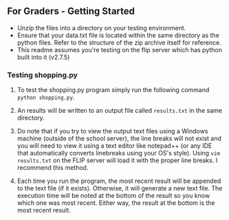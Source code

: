 ## For Graders - Getting Started
- Unzip the files into a directory on your testing environment.
- Ensure that your data.txt file is located within the same directory as the python files. Refer to the structure of the zip archive itself for reference.
- This readme assumes you're testing on the flip server which has python built into it (v2.7.5)

### Testing shopping.py
1) To test the shopping.py program simply run the following command `python shopping.py`.

2) An results will be written to an output file called `results.txt` in the same directory.

3) Do note that if you try to view the output text files using a Windows machine (outside of the school server), the line breaks will not exist and you will
need to view it using a text editor like notepad++ (or any IDE that automatically converts linebreaks using your OS's style). Using `vim results.txt` on the FLIP server will load it with the proper line breaks. I recommend this method.

4) Each time you run the program, the most recent result will be appended to the text file (if it exists). Otherwise, it will generate a new
text file. The execution time will be noted at the bottom of the result so you know which one was most recent. Either way, the result at the bottom is the most recent result.
